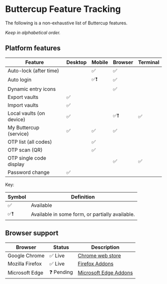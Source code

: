 # Buttercup Feature Tracking

The following is a non-exhaustive list of Buttercup features.

_Keep in alphabetical order._

## Platform features

| Feature                       | Desktop   | Mobile    | Browser   | Terminal  |
|-------------------------------|-----------|-----------|-----------|-----------|
| Auto-lock (after time)        |           | ✅        | ✅        |           |
| Auto login                    |           | ✅❗      | ✅        |           |
| Dynamic entry icons           |           |           | ✅        |           |
| Export vaults                 | ✅        |           |           |           |
| Import vaults                 | ✅        |           |           |           |
| Local vaults (on device)      | ✅        |           | ✅❗      | ✅        |
| My Buttercup (service)        | ✅        | ✅        | ✅        |           |
| OTP list (all codes)          |           | ✅        |           |           |
| OTP scan (QR)                 |           | ✅        |           |           |
| OTP single code display       |           |           | ✅        | ✅        |
| Password change               | ✅        |           |           |           |

Key:

| Symbol    | Definition                            |
|-----------|---------------------------------------|
| ✅        | Available                             |
| ✅❗      | Available in some form, or partially available. |

## Browser support

| Browser                   | Status            | Description                               |
|---------------------------|-------------------|-------------------------------------------|
| Google Chrome             | ✅ Live           | [Chrome web store](https://chrome.google.com/webstore/detail/buttercup/heflipieckodmcppbnembejjmabajjjj?hl=en-GB) |
| Mozilla Firefox           | ✅ Live           | [Firefox Addons](https://addons.mozilla.org/en-US/firefox/addon/buttercup-pw/) |
| Microsoft Edge            | ❓ Pending        | [Microsoft Edge Addons](https://microsoftedge.microsoft.com/addons/detail/jjcapdgcepplkhhfaopdoknkccjnlmlf) |
